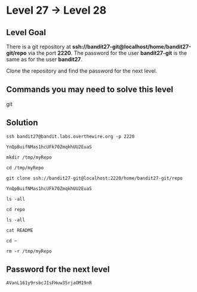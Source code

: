 # Level 27 → Level 28

## Level Goal
There is a git repository at **ssh://bandit27-git@localhost/home/bandit27-git/repo** via the port **2220**. The password for the user **bandit27-git** is the same as for the user **bandit27**.

Clone the repository and find the password for the next level.

## Commands you may need to solve this level
git

## Solution
```
ssh bandit27@bandit.labs.overthewire.org -p 2220
```
```
YnQpBuifNMas1hcUFk70ZmqkhUU2EuaS
```
```
mkdir /tmp/myRepo
```
```
cd /tmp/myRepo
```
```
git clone ssh://bandit27-git@localhost:2220/home/bandit27-git/repo
```
```
YnQpBuifNMas1hcUFk70ZmqkhUU2EuaS
```
```
ls -all
```
```
cd repo
```
```
ls -all
```
```
cat README
```
```
cd ~
```
```
rm -r /tmp/myRepo
```

## Password for the next level
```
AVanL161y9rsbcJIsFHuw35rjaOM19nR
```
